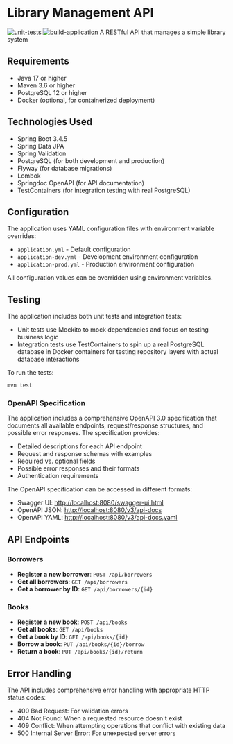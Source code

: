 # Library Management API

[![unit-tests](https://github.com/lonecalvary78/library-app/actions/workflows/unit-tests.yaml/badge.svg)](https://github.com/lonecalvary78/library-app/actions/workflows/unit-tests.yaml)
[![build-application](https://github.com/lonecalvary78/library-app/actions/workflows/build-application.yaml/badge.svg)](https://github.com/lonecalvary78/library-app/actions/workflows/build-application.yaml)
A RESTful API that manages a simple library system

## Requirements

- Java 17 or higher
- Maven 3.6 or higher
- PostgreSQL 12 or higher
- Docker (optional, for containerized deployment)

## Technologies Used

- Spring Boot 3.4.5
- Spring Data JPA
- Spring Validation
- PostgreSQL (for both development and production)
- Flyway (for database migrations)
- Lombok
- Springdoc OpenAPI (for API documentation)
- TestContainers (for integration testing with real PostgreSQL)

## Configuration

The application uses YAML configuration files with environment variable overrides:

- `application.yml` - Default configuration
- `application-dev.yml` - Development environment configuration
- `application-prod.yml` - Production environment configuration

All configuration values can be overridden using environment variables.

## Testing

The application includes both unit tests and integration tests:

- Unit tests use Mockito to mock dependencies and focus on testing business logic
- Integration tests use TestContainers to spin up a real PostgreSQL database in Docker containers for testing repository layers with actual database interactions

To run the tests:

```bash
mvn test
```


### OpenAPI Specification

The application includes a comprehensive OpenAPI 3.0 specification that documents all available endpoints, request/response structures, and possible error responses. The specification provides:

- Detailed descriptions for each API endpoint
- Request and response schemas with examples
- Required vs. optional fields
- Possible error responses and their formats
- Authentication requirements

The OpenAPI specification can be accessed in different formats:
- Swagger UI: [http://localhost:8080/swagger-ui.html](http://localhost:8080/swagger-ui.html)
- OpenAPI JSON: [http://localhost:8080/v3/api-docs](http://localhost:8080/v3/api-docs)
- OpenAPI YAML: [http://localhost:8080/v3/api-docs.yaml](http://localhost:8080/v3/api-docs.yaml)

## API Endpoints

### Borrowers

- **Register a new borrower**: `POST /api/borrowers`
- **Get all borrowers**: `GET /api/borrowers`
- **Get a borrower by ID**: `GET /api/borrowers/{id}`

### Books

- **Register a new book**: `POST /api/books`
- **Get all books**: `GET /api/books`
- **Get a book by ID**: `GET /api/books/{id}`
- **Borrow a book**: `PUT /api/books/{id}/borrow`
- **Return a book**: `PUT /api/books/{id}/return`

## Error Handling

The API includes comprehensive error handling with appropriate HTTP status codes:

- 400 Bad Request: For validation errors
- 404 Not Found: When a requested resource doesn't exist
- 409 Conflict: When attempting operations that conflict with existing data
- 500 Internal Server Error: For unexpected server errors 